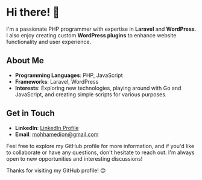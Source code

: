 # Hi there! 👋

I'm a passionate PHP programmer with expertise in **Laravel** and **WordPress**. I also enjoy creating custom **WordPress plugins** to enhance website functionality and user experience.

## About Me

- **Programming Languages**: PHP, JavaScript
- **Frameworks**: Laravel, WordPress
- **Interests**: Exploring new technologies, playing around with Go and JavaScript, and creating simple scripts for various purposes.

## Get in Touch

- **LinkedIn**: [LinkedIn Profile](https://www.linkedin.com/in/mohamad-alasaly-970247222/)
- **Email**: mohhamedion@gmail.com

Feel free to explore my GitHub profile for more information, and if you'd like to collaborate or have any questions, don't hesitate to reach out. I'm always open to new opportunities and interesting discussions!

Thanks for visiting my GitHub profile! 😊
